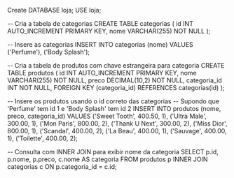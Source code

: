 Create DATABASE loja;
USE loja;

-- Cria a tabela de categorias
CREATE TABLE categorias (
  id INT AUTO_INCREMENT PRIMARY KEY,
  nome VARCHAR(255) NOT NULL
);

-- Insere as categorias
INSERT INTO categorias (nome) VALUES
('Perfume'),
('Body Splash');

-- Cria a tabela de produtos com chave estrangeira para categoria
CREATE TABLE produtos (
  id INT AUTO_INCREMENT PRIMARY KEY,
  nome VARCHAR(255) NOT NULL,
  preco DECIMAL(10,2) NOT NULL,
  categoria_id INT NOT NULL,
  FOREIGN KEY (categoria_id) REFERENCES categorias(id)
);

-- Insere os produtos usando o id correto das categorias
-- Supondo que 'Perfume' tem id 1 e 'Body Splash' tem id 2
INSERT INTO produtos (nome, preco, categoria_id) VALUES
('Sweet Tooth', 400.50, 1),
('Ultra Male', 300.00, 1),
('Mon Paris', 800.00, 2),
('Thank U Next', 300.00, 2),
('Miss Dior', 800.00, 1),
('Scandal', 400.00, 2),
('La Beau', 400.00, 1),
('Sauvage', 400.00, 1),
('Toilette', 400.00, 2);







-- Consulta com INNER JOIN para exibir nome da categoria
SELECT 
  p.id,
  p.nome,
  p.preco,
  c.nome AS categoria
FROM produtos p
INNER JOIN categorias c ON p.categoria_id = c.id;

